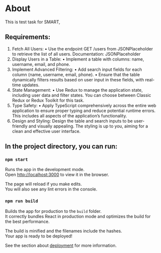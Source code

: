 # About

This is test task for SMART,

## Requirements:

1. Fetch All Users:
   • Use the endpoint GET /users from JSONPlaceholder to retrieve the list of all
   users. Documentation: JSONPlaceholder
2. Display Users in a Table:
   • Implement a table with columns: name, username, email, and phone.
3. Implement Advanced Filtering:
   • Add search input fields for each column (name, username, email, phone).
   • Ensure that the table dynamically filters results based on user input in these
   fields, with real-time updates.
4. State Management:
   • Use Redux to manage the application state, including user data and filter
   states. You can choose between Classic Redux or Redux Toolkit for this task.
5. Type Safety:
   • Apply TypeScript comprehensively across the entire web application to ensure
   proper typing and reduce potential runtime errors. This includes all aspects of
   the application’s functionality.
6. Design and Styling:
   Design the table and search inputs to be user-friendly and visually appealing. The styling
   is up to you, aiming for a clean and effective user interface.

## In the project directory, you can run:

### `npm start`

Runs the app in the development mode.\
Open [http://localhost:3000](http://localhost:3000) to view it in the browser.

The page will reload if you make edits.\
You will also see any lint errors in the console.

### `npm run build`

Builds the app for production to the `build` folder.\
It correctly bundles React in production mode and optimizes the build for the best performance.

The build is minified and the filenames include the hashes.\
Your app is ready to be deployed!

See the section about [deployment](https://facebook.github.io/create-react-app/docs/deployment) for more information.
